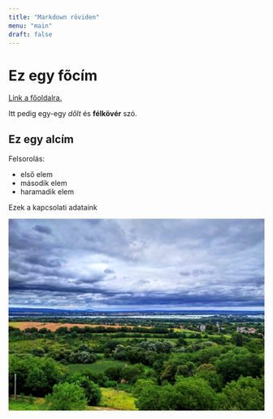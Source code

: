 ```yaml
---
title: "Markdown röviden"
menu: "main"
draft: false
---
```


# Ez egy fõcím

[Link a főoldalra.](/)

Itt pedig egy-egy *dőlt* és **félkövér** szó.

## Ez egy alcím

Felsorolás:

* első elem
* második elem
* haramadik elem

Ezek a kapcsolati adataink

![Ez a kisbalaton](/kisbalaton.jpg)

